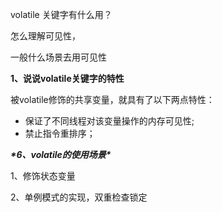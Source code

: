 volatile 关键字有什么用？

怎么理解可见性，

一般什么场景去用可见性 

**1、说说volatile关键字的特性**

被volatile修饰的共享变量，就具有了以下两点特性：

- 保证了不同线程对该变量操作的内存可见性;
- 禁止指令重排序；

***\*6、volatile的使用场景\****

1、修饰状态变量

2、单例模式的实现，双重检查锁定

